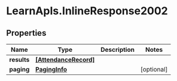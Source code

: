# LearnApIs.InlineResponse2002

## Properties
Name | Type | Description | Notes
------------ | ------------- | ------------- | -------------
**results** | [**[AttendanceRecord]**](AttendanceRecord.md) |  | 
**paging** | [**PagingInfo**](PagingInfo.md) |  | [optional] 
